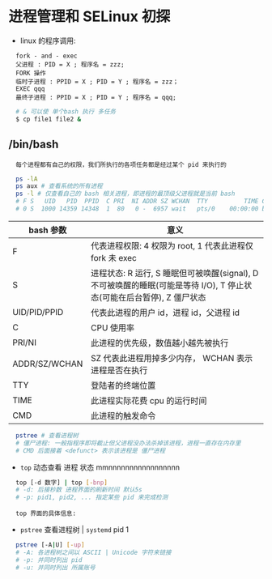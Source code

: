# 进程管理和 SELinux 初探

* linux 的程序调用:
```
  fork - and - exec
  父进程 : PID = X ; 程序名 = zzz;
  FORK 操作
  临时子进程 : PPID = X ; PID = Y ; 程序名 = zzz；
  EXEC qqq
  最终子进程 : PPID = X ; PID = Y ; 程序名 = qqq;
```

```bash
  # & 可以使 单个bash 执行 多任务
  $ cp file1 file2 &
```

## /bin/bash 

```
  每个进程都有自己的权限，我们所执行的各项任务都是经过某个 pid 来执行的
```

```bash
  ps -lA
  ps aux # 查看系统的所有进程
  ps -l # 仅查看自己的 bash 相关进程，即进程的最顶级父进程就是当前 bash
  # F S   UID   PID  PPID  C PRI  NI ADDR SZ WCHAN  TTY          TIME CMD
  # 0 S  1000 14359 14348  1  80   0 -  6957 wait   pts/0    00:00:00 bash

```

bash 参数 | 意义
-- | --
F | 代表进程权限: 4 权限为 root, 1 代表此进程仅 fork 未 exec
S | 进程状态: R 运行, S 睡眠但可被唤醒(signal), D 不可被唤醒的睡眠(可能是等待 I/O), T 停止状态(可能在后台暂停), Z 僵尸状态
UID/PID/PPID | 代表此进程的用户 id，进程 id，父进程 id
C | CPU 使用率
PRI/NI | 此进程的优先级，数值越小越先被执行
ADDR/SZ/WCHAN | SZ 代表此进程用掉多少内存， WCHAN 表示进程是否在执行
TTY | 登陆者的终端位置
TIME | 此进程实际花费 cpu 的运行时间
CMD | 此进程的触发命令

```bash
  pstree # 查看进程树
  # 僵尸进程: 一般指程序即将截止但父进程没办法杀掉该进程，进程一直存在内存里
  # CMD 后面接着 <defunct> 表示该进程是 僵尸进程
```

* `top` 动态查看 进程 状态
 mmnnnnnnnnnnnnnnnnn
```bash
  top [-d 数字] | top [-bnp]
  # -d: 后接秒数 进程界面的刷新时间 默认5s
  # -p: pid1, pid2, ... 指定某些 pid 来完成检测 
```
```
  top 界面的具体信息:

```

* `pstree` 查看进程树 | `systemd` pid 1

```bash
  pstree [-A|U] [-up]
  # -A: 各进程树之间以 ASCII | Unicode 字符来链接
  # -p: 并同时列出 pid 
  # -u: 并同时列出 所属账号
```